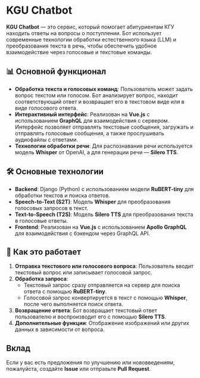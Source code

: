 # KGU Chatbot

**KGU Chatbot** — это сервис, который помогает абитуриентам КГУ находить ответы на вопросы о поступлении. Бот использует современные технологии обработки естественного языка (LLM) и преобразования текста в речь, чтобы обеспечить удобное взаимодействие через голосовые и текстовые команды.

## 📊 Основной функционал

- **Обработка текста и голосовых команд**: Пользователь может задать вопрос текстом или голосом. Бот анализирует вопрос, находит соответствующий ответ и возвращает его в текстовом виде или в виде голосового ответа.
- **Интерактивный интерфейс**: Реализован на **Vue.js** с использованием **GraphQL** для взаимодействия с сервером. Интерфейс позволяет отправлять текстовые сообщения, загружать и отправлять голосовые сообщения, а также прослушивать аудиофайлы с ответами.
- **Технологии обработки речи**: Для распознавания речи используется модель **Whisper** от OpenAI, а для генерации речи — **Silero TTS**.

## 🛠 Основные технологии

- **Backend**: Django (Python) с использованием модели **RuBERT-tiny** для обработки текстов и поиска ответов.
- **Speech-to-Text (S2T)**: Модель **Whisper** для преобразования голосовых запросов в текст.
- **Text-to-Speech (T2S)**: Модель **Silero TTS** для преобразования текста в голосовые ответы.
- **Frontend**: Реализован на **Vue.js** с использованием **Apollo GraphQL** для взаимодействия с бэкендом через GraphQL API.

## 🚀 Как это работает

1. **Отправка текстового или голосового вопроса**: Пользователь вводит текстовый вопрос или записывает голосовой запрос.
2. **Обработка запроса**:
   - Текстовый запрос сразу отправляется на сервер для поиска ответа с помощью **RuBERT-tiny**.
   - Голосовой запрос конвертируется в текст с помощью **Whisper**, после чего выполняется поиск ответа.
3. **Возвращение ответа**: Бот возвращает текстовый ответ пользователю и воспроизводит его с помощью **Silero TTS**.
4. **Дополнительные функции**: Отображение изображений или других данных в зависимости от вопроса.

## Вклад

Если у вас есть предложения по улучшению или нововведениям, пожалуйста, создайте **Issue** или отправьте **Pull Request**.
